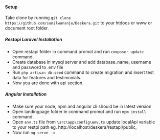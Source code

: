 #### Setup
Take clone by running `git clone https://github.com/sunilwananje/Deskera.git` to your htdocs or www or document root folder.

##### Restapi Laravel Installation
- Open restapi folder in command promot and run `composer update` command.
- Create database in mysql server and add database_name, username and password to .env file
- Run `php artisan db:seed` command to create migration and insert test data for features and testimonials.
- Now you are done with api section.

##### Angular Installation
- Make sure your node, npm and angular cli should be in latest version
- Open landingpage folder in command promot and run `npm install` command.
- Open `env.ts` file from `\src\app\config\env.ts` update localApi variable to your restpi path eg.
       http://localhost/deskera/restapi/public,
- Now run `ng serve -o`